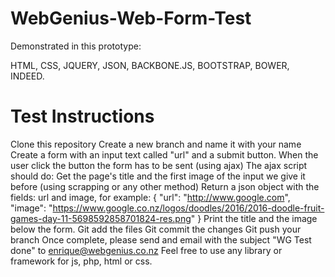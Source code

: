 # WebGenius-Web-Form-Test
Demonstrated in this prototype:

HTML, CSS, JQUERY, JSON, BACKBONE.JS, BOOTSTRAP, BOWER, INDEED.

# Test Instructions
Clone this repository
Create a new branch and name it with your name
Create a form with an input text called "url" and a submit button.
When the user click the button the form has to be sent (using ajax)
The ajax script should do:
Get the page's title and the first image of the input we give it before (using scrapping or any other method)
Return a json object with the fields: url and image, for example:
{
  "url": "http://www.google.com",
  "image": "https://www.google.co.nz/logos/doodles/2016/2016-doodle-fruit-games-day-11-5698592858701824-res.png"
}
Print the title and the image below the form.
Git add the files
Git commit the changes
Git push your branch
Once complete, please send and email with the subject "WG Test done" to enrique@webgenius.co.nz
Feel free to use any library or framework for js, php, html or css.
